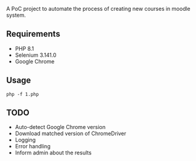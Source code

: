 A PoC project to automate the process of creating new courses in moodle system.

## Requirements ##
- PHP 8.1
- Selenium 3.141.0
- Google Chrome

## Usage ##
`php -f 1.php`

## TODO ##
- Auto-detect Google Chrome version
- Download matched version of ChromeDriver
- Logging
- Error handling
- Inform admin about the results
